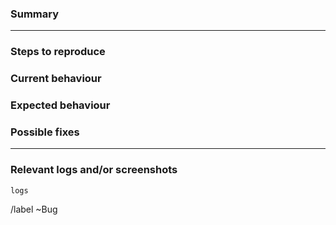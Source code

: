 ### Summary


___
### Steps to reproduce


### Current behaviour


### Expected behaviour


### Possible fixes


___
### Relevant logs and/or screenshots

```
logs
```

/label ~Bug
